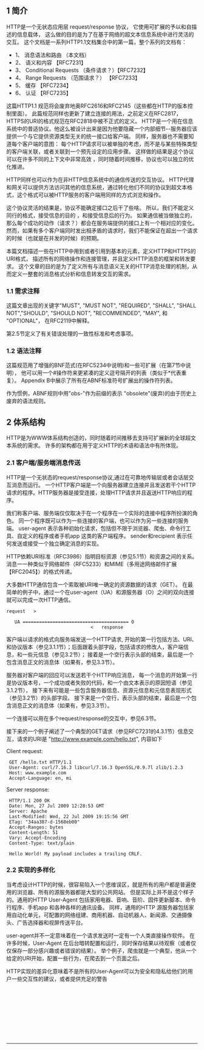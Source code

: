 
## 1 简介

HTTP是一个无状态应用层 request/response 协议，
它使用可扩展的予以和自描述的信息载体，
这么做的目的是为了在基于网络的超文本信息系统中进行灵活的交互。
这个文档是一系列HTTP1.1文档集合中的第一篇，整个系列的文档有：

* 1、 消息语法和路由 （本文档）
* 2、 语义和内容 【RFC7231】
* 3、 Conditional Requests （条件请求？）【RFC7232】
* 4、 Range Requests （范围请求？） 【RFC7233】
* 5、 缓存 【RFC7234】
* 6、 认证 【RFC7235】

这篇HTTP1.1 规范将会废弃地奥RFC2616和RFC2145（这些都在HTTP的版本控制里面）。
此篇规范同样也更新了建立连接的用法，之前定义在RFC2817，HTTPS的URI的格式规范在RFC2818中被不正式的定义。
HTTP是一个用在信息系统中的普适协议。他这么被设计出来是因为他要隐藏一个内部细节--服务器应该提供一个与它提供资源类型无关的统一接口给客户端。
同样，服务器也不需要知道每个客户端的意图：
每个HTTP请求可以被单独的考虑，而不是与某些特殊类型的客户端关联，或者关联到一个预先设定的应用步骤。
这样做的结果是这个协议可以在许多不同的上下文中非常高效 ，同时随着时间推移，协议也可以独立的优化推进。

HTTP同样也可以作为在非HTTP信息系统中的通信传送的交互协议。
HTTP代理和网关可以提供方法访问其他的信息系统，通过转化他们不同的协议到超文本格式，这个格式可以被HTTP服务的客户端用同样的方式浏览和操作。

这个协议灵活的结果是，协议不能确定接口之后干了些啥。
所以，我们不能定义同行的格式，接受信息的目的 ，和接受信息后的行为。
如果通信被当做独立的，那么每个成功的动作（请求？）都会在服务端提供的接口上有一个相对应的变化。
然而，如果有多个客户端同时发出相矛盾的请求时，我们不能保证在超出一个请求的时候（也就是在并发的时候）的预期。

本篇文档描述一些在HTTP中用到或者引用到基本的元素，定义HTTP和HTTPS的URI格式，
描述所有的网络操作和连接管理，并且定义HTTP消息的框架和转发要求。
这个文章的目的是为了定义所有与消息语义无关的HTTP消息处理的机制，从而定义一整套的消息格式分析和信息转发交互的需求。

### 1.1 需求注释

这篇文章出现的关键字"MUST", "MUST NOT", "REQUIRED", "SHALL", "SHALL NOT","SHOULD", "SHOULD NOT", "RECOMMENDED", "MAY", 和 "OPTIONAL"，
在RFC2119中解释。

第2.5节定义了有关错误处理的一致性标准和考虑事项。

### 1.2 语法注释

这篇规范用了增强的BNF范式(在RFC5234中说明)和一些可扩展（在第7节中说明），
他可以用一个#操作符来更紧凑的定义逗号隔开的列表（类似于*代表重复）。
Appendix B中展示了所有在ABNF标准符号扩展出的操作符列表。

作为惯例，ABNF规则中用"obs-"作为前缀的表示 "obsolete"(废弃)的由于历史上废弃的语法规则。

## 2 体系结构

HTTP是为WWW体系结构创造的，同时随着时间推移去支持可扩展新的全球超文本系统的需求。
许多的架构都在用于定义HTTP的术语和语法中有所体现。

### 2.1 客户端/服务端消息传送

HTTP是一个无状态的request/response协议,通过在可靠地传输层或者会话层交互消息而运行。
一个HTTP客户端是一个向服务器建立连接并且发送若干个HTTP请求的程序。HTTP服务器是接受连接，处理HTTP请求并且返送HTTP响应的程序。

我们称客户端、服务端仅仅取决于在一个程序在一个实际的连接中程序所扮演的角色。
同一个程序既可以作为一些连接的客户端，也可以作为另一些连接的服务端。
user-agent 表示各种初始化请求，包括但不限于浏览器、爬虫、命令行工具、自定义的程序或者手机app 这类的客户端程序。
sender和recipient 表示任何发送或接受一个独立确定消息的实现。

HTTP依赖URI标准（RFC3986）指明目标资源（参见5.1节）和资源之间的关系。
消息一一种类似于网络邮件（RFC5233）和MIME（多用途网络邮件扩展【RFC2045】）的格式传递。

大多数HTTP通信包含一个索取被URI唯一确定的资源数据的请求（GET）。
在最简单的例子中，通过一个在user-agent（UA）和源服务器（O）之间的双向连接就可以完成一次HTTP通信。


    request   >

       UA ======================================= O
                                   <   response


客户端以请求的格式向服务端发送一个HTTP请求,
开始的第一行包括方法、URI、和协议版本（参见3.1.1节）；后面跟着头部字段，包括请求的修改人，客户端信息，和一些元信息（参见3.2节）；
接着是一个空行表示头部的结束，最后是一个包含消息正文的消息体（如果有，参见3.3节）。

服务器对客户端的回应可以发送若干个HTTP响应消息，
每一个消息的开始第一行是协议版本号，一个成功或者失败的代码，和一个由文本表示的原因短语（参见3.1.2节），
接下来有可能是一些包含服务器信息、资源元信息和元信息表现形式（参见3.2节）的头部字段。
接下来是一个空行，表示头部的结束，最后是一个包含消息正文的消息体（如果有，参见3.3节）。

一个连接可以用在多个request/response的交互中，参见6.3节。


接下来的一个例子阐述了一个典型的GET请求（参见RFC7231的4.3.1节）信息交互，请求的URI是 "http://www.example.com/hello.txt",
内容如下

Client request:

     GET /hello.txt HTTP/1.1
     User-Agent: curl/7.16.3 libcurl/7.16.3 OpenSSL/0.9.7l zlib/1.2.3
     Host: www.example.com
     Accept-Language: en, mi

Server response:

     HTTP/1.1 200 OK
     Date: Mon, 27 Jul 2009 12:28:53 GMT
     Server: Apache
     Last-Modified: Wed, 22 Jul 2009 19:15:56 GMT
     ETag: "34aa387-d-1568eb00"
     Accept-Ranges: bytes
     Content-Length: 51
     Vary: Accept-Encoding
     Content-Type: text/plain

     Hello World! My payload includes a trailing CRLF.


### 2.2 实现的多样化

当考虑设计HTTP的时候，很容易陷入一个思维误区，就是所有的用户都是普遍使用的浏览器、所有的源服务器都是大型的公共网站。
但是实际上并不是这个样子的。通用的HTTP User-Agent 包括家用电器、音响、音阶、固件更新脚本、命令行程序、手机app 和各种各样的通讯设备。
同样，通用的HTTP 源服务器包括家用自动化单元，可配置的网络组建、商用机器、自动机器人、新闻源、交通摄像头、广告选择器和视屏传送平台。

user-agent并不一定意味着在一个请求发送时一定有一个人类直接操作软件。
在许多时候，User-Agent 在后台暗转配置和运行，同时保存结果以待观察（或者仅仅保存一部分感兴趣或者错误的结果）。
举个例子，爬虫就是一个典型，他从一个给定的URI开始，配置一些行为，在爬去到一个页面之后。

HTTP实现的差异化意味着不是所有的User-Agent可以为安全和隐私给他们的用户一些交互性的建议，或者提供充足的警告





















<hr style="margin-top:160px;"/>

